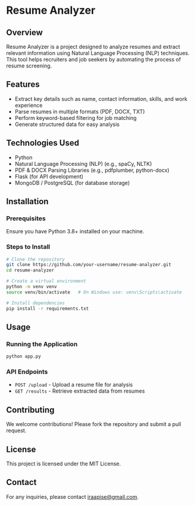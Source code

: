 # Resume Analyzer

## Overview
Resume Analyzer is a project designed to analyze resumes and extract relevant information using Natural Language Processing (NLP) techniques. This tool helps recruiters and job seekers by automating the process of resume screening.

## Features
- Extract key details such as name, contact information, skills, and work experience
- Parse resumes in multiple formats (PDF, DOCX, TXT)
- Perform keyword-based filtering for job matching
- Generate structured data for easy analysis

## Technologies Used
- Python
- Natural Language Processing (NLP) (e.g., spaCy, NLTK)
- PDF & DOCX Parsing Libraries (e.g., pdfplumber, python-docx)
- Flask (for API development)
- MongoDB / PostgreSQL (for database storage)

## Installation
### Prerequisites
Ensure you have Python 3.8+ installed on your machine.

### Steps to Install
```sh
# Clone the repository
git clone https://github.com/your-username/resume-analyzer.git
cd resume-analyzer

# Create a virtual environment
python -m venv venv
source venv/bin/activate   # On Windows use: venv\Scripts\activate

# Install dependencies
pip install -r requirements.txt
```

## Usage
### Running the Application
```sh
python app.py
```

### API Endpoints
- `POST /upload` - Upload a resume file for analysis
- `GET /results` - Retrieve extracted data from resumes

## Contributing
We welcome contributions! Please fork the repository and submit a pull request.

## License
This project is licensed under the MIT License.

## Contact
For any inquiries, please contact [iraapise@gmail.com](mailto:your-email@example.com).
